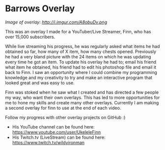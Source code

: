 # Barrows Overlay
*Image of overlay: http://i.imgur.com/A8obuDv.png*

This was an overlay I made for a YouTuber/Live Streamer, Finn, who has over 15,000 subscribers.

While live streaming his progress, he was regularly asked what items he had obtained so far, how many of X item, how many chests opened. Previously he had a very bland picture with the 24 items on which he was updating every time he got an item. To update his overlay he had to; email his friend what item he obtained, his friend had to edit his photoshop file and email it back to Finn. I saw an opportunity where I could combine my programming knowledge and my creativity to try and make an interactive program that looked great and was easy to use. 

Finn was stoked when he saw what I created and has directed a few people my way, who want their own overlays. This has led to more opportunities for me to hone my skills and create many other overlays. Currently I am making a second overlay for finn to use at the end of each video.

Follow my progress with other overlay projects on GitHub :)


  - His YouTube channel can be found here: https://www.youtube.com/user/UkeleleFinn
  - His Twitch.tv (LiveStream) can be found here: https://www.twitch.tv/wildyironman

